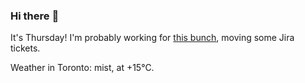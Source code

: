 ### Hi there :wave:

It's Thursday! I'm probably working for [this bunch](https://github.com/kohofinancial), moving some Jira tickets.

Weather in Toronto: mist, at +15°C.
